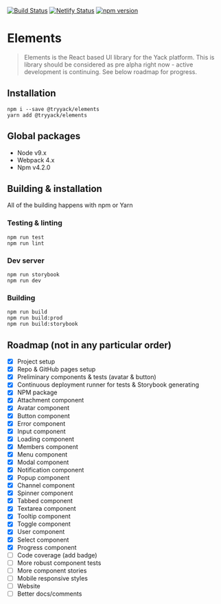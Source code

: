 [![Build Status](https://travis-ci.org/yack/elements.svg?branch=master)](https://travis-ci.org/yack/elements)
[![Netlify Status](https://api.netlify.com/api/v1/badges/80d2fa2c-9ecf-44a8-9856-356975515b11/deploy-status)](https://app.netlify.com/sites/wizardly-jones-2c1356/deploys)
[![npm version](https://badge.fury.io/js/%40yack%2Felements.svg)](https://badge.fury.io/js/%40yack%2Felements)

# Elements
> Elements is the React based UI library for the Yack platform. This is library should be considered as pre alpha right now - active development is continuing. See below roadmap for progress.

## Installation
```
npm i --save @tryyack/elements
yarn add @tryyack/elements
```

## Global packages
- Node v9.x
- Webpack 4.x
- Npm v4.2.0

## Building & installation
All of the building happens with npm or Yarn

### Testing & linting
```
npm run test
npm run lint
```
### Dev server
```
npm run storybook
npm run dev
```

### Building
```
npm run build
npm run build:prod
npm run build:storybook
```

## Roadmap (not in any particular order)
- [x] Project setup
- [x] Repo & GitHub pages setup
- [x] Preliminary components & tests (avatar & button)
- [x] Continuous deployment runner for tests & Storybook generating
- [x] NPM package
- [x] Attachment component
- [x] Avatar component
- [x] Button component
- [x] Error component
- [x] Input component
- [x] Loading component
- [x] Members component
- [x] Menu component
- [x] Modal component
- [x] Notification component
- [x] Popup component
- [x] Channel component
- [x] Spinner component
- [x] Tabbed component
- [x] Textarea component
- [x] Tooltip component
- [x] Toggle component
- [x] User component
- [x] Select component
- [x] Progress component
- [ ] Code coverage (add badge)
- [ ] More robust component tests
- [ ] More component stories
- [ ] Mobile responsive styles
- [ ] Website
- [ ] Better docs/comments
